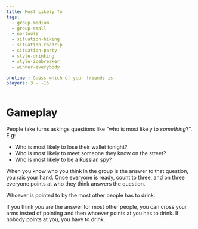 ```yaml
---
title: Most Likely To
tags:
  - group-medium
  - group-small
  - no-tools
  - situation-hiking
  - situation-roadrip
  - situation-party
  - style-drinking
  - style-icebreaker
  - winner-everybody

oneliner: Guess which of your friends is
players: 3 - ~15
---
```

# Gameplay
People take turns askings questions like "who is most likely to _something_?". E.g:
* Who is most likely to lose their wallet tonight?
* Who is most likely to meet someone they know on the street?
* Who is most likely to be a Russian spy?

When you know who you think in the group is the answer to that question, you rais your hand. Once everyone is ready, count to three, and on three everyone points at who they think answers the question.

Whoever is pointed to by the most other people has to drink.

If you think _you_ are the answer for most other people, you can cross your arms insted of pointing and then whoever points at you has to drink. If nobody points at you, you have to drink.
